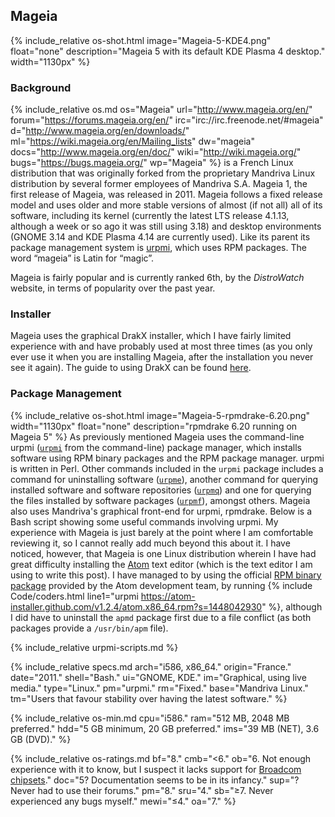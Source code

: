 ## Mageia
{% include_relative os-shot.html image="Mageia-5-KDE4.png" float="none" description="Mageia 5 with its default KDE Plasma 4 desktop." width="1130px" %}

### Background
{% include_relative os.md os="Mageia" url="http://www.mageia.org/en/" forum="https://forums.mageia.org/en/" irc="irc://irc.freenode.net/#mageia" d="http://www.mageia.org/en/downloads/" ml="https://wiki.mageia.org/en/Mailing_lists" dw="mageia" docs="http://www.mageia.org/en/doc/" wiki="http://wiki.mageia.org/" bugs="https://bugs.mageia.org/" wp="Mageia" %} is a French Linux distribution that was originally forked from the proprietary Mandriva Linux distribution by several former employees of Mandriva S.A. Mageia 1, the first release of Mageia, was released in 2011. Mageia follows a fixed release model and uses older and more stable versions of almost (if not all) all of its software, including its kernel (currently the latest LTS release 4.1.13, although a week or so ago it was still using 3.18) and desktop environments (GNOME 3.14 and KDE Plasma 4.14 are currently used). Like its parent its package management system is [urpmi](https://en.wikipedia.org/wiki/urpmi), which uses RPM packages. The word &ldquo;mageia&rdquo; is Latin for &ldquo;magic&rdquo;.

Mageia is fairly popular and is currently ranked 6th, by the *DistroWatch* website, in terms of popularity over the past year.

### Installer
Mageia uses the graphical DrakX installer, which I have fairly limited experience with and have probably used at most three times (as you only ever use it when you are installing Mageia, after the installation you never see it again). The guide to using DrakX can be found [here](https://doc.mageia.org/installer/5/en/content/installer.html).

### Package Management
{% include_relative os-shot.html image="Mageia-5-rpmdrake-6.20.png" width="1130px" float="none" description="rpmdrake 6.20 running on Mageia 5" %}
As previously mentioned Mageia uses the command-line urpmi ([`urpmi`](/man/urpmi.8.html) from the command-line) package manager, which installs software using RPM binary packages and the RPM package manager. urpmi is written in Perl. Other commands included in the `urpmi` package includes a command for uninstalling software ([`urpme`](/man/urpme.8.html)), another command for querying installed software and software repositories ([`urpmq`](/man/urpmq.8.html)) and one for querying the files installed by software packages ([`urpmf`](/man/urpmf.8.html)), amongst others. Mageia also uses Mandriva's graphical front-end for urpmi, rpmdrake. Below is a Bash script showing some useful commands involving urpmi. My experience with Mageia is just barely at the point where I am comfortable reviewing it, so I cannot really add much beyond this about it. I have noticed, however, that Mageia is one Linux distribution wherein I have had great difficulty installing the [Atom](https://atom.io) text editor (which is the text editor I am using to write this post). I have managed to by using the official [RPM binary package](https://atom.io/download/rpm) provided by the Atom development team, by running {% include Code/coders.html line1="urpmi https://atom-installer.github.com/v1.2.4/atom.x86_64.rpm?s=1448042930" %}, although I did have to uninstall the `apmd` package first due to a file conflict (as both packages provide a `/usr/bin/apm` file).

{% include_relative urpmi-scripts.md %}

{% include_relative specs.md arch="i586, x86_64." origin="France." date="2011." shell="Bash." ui="GNOME, KDE." im="Graphical, using live media." type="Linux." pm="urpmi." rm="Fixed." base="Mandriva Linux." tm="Users that favour stability over having the latest software." %}

{% include_relative os-min.md cpu="i586." ram="512 MB, 2048 MB preferred." hdd="5 GB minimum, 20 GB preferred." ims="39 MB (NET), 3.6 GB (DVD)." %}

{% include_relative os-ratings.md bf="8." cmb="<6." ob="6. Not enough experience with it to know, but I suspect it lacks support for [Broadcom chipsets](https://wiki.mageia.org/en/Setup_wireless_networking)." doc="5? Documentation seems to be in its infancy." sup="? Never had to use their forums." pm="8." sru="4." sb="≥7. Never experienced any bugs myself." mewi="≤4." oa="7." %}
